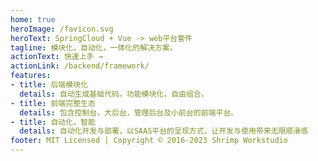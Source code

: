 ```yaml
---
home: true
heroImage: /favicon.svg
heroText: SpringCloud + Vue -> web平台套件
tagline: 模块化，自动化，一体化的解决方案。
actionText: 快速上手 →
actionLink: /backend/framework/
features:
- title: 后端模块化
  details: 自动生成基础代码，功能模块化，自由组合。
- title: 前端完整生态
  details: 包含控制台，大后台，管理后台及小前台的前端平台。
- title: 自动化，智能
  details: 自动化开发与部署，以SAAS平台的呈现方式，让开发与使用带来无限顺滑感
footer: MIT Licensed | Copyright © 2016-2023 Shrimp Workstudio
---
```

